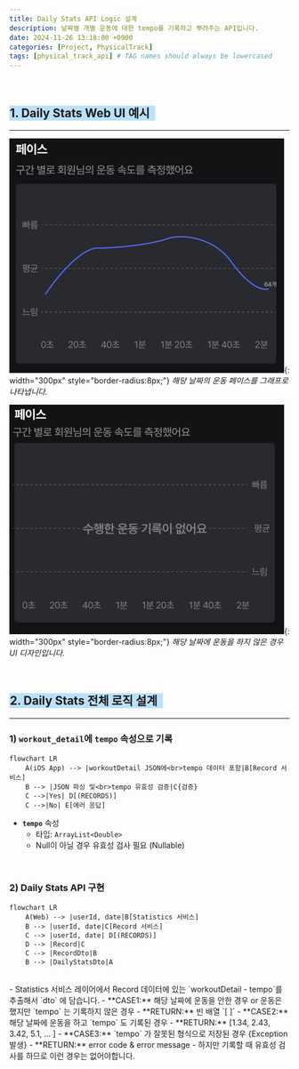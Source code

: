 ```yaml
---
title: Daily Stats API Logic 설계
description: 날짜별 개별 운동에 대한 tempo를 기록하고 뿌려주는 API입니다.
date: 2024-11-26 13:18:00 +0900
categories: [Project, PhysicalTrack]
tags: [physical_track_api] # TAG names should always be lowercased
---
```


<br>

## <span style="background-color:#BBE1FA; padding: 1px 10px 1px 1px;">1. Daily Stats Web UI 예시</span>

---

![image-20241126131726650](../assets/img/contents/2024-11-26-daily-stats/image-20241126131726650.png){: width="300px" style="border-radius:8px;"}
_해당 날짜의 운동 페이스를 그래프로 나타냅니다._



![image-20241126132004940](../assets/img/contents/2024-11-26-daily-stats/image-20241126132004940.png){: width="300px" style="border-radius:8px;"}
_해당 날짜에 운동을 하지 않은 경우 UI 디자인입니다._

<br>



## <span style="background-color:#BBE1FA; padding: 1px 10px 1px 1px;">2. Daily Stats 전체 로직 설계</span>

---

### 1) `workout_detail`에  `tempo` 속성으로 기록

```mermaid
flowchart LR
    A(iOS App) --> |workoutDetail JSON에<br>tempo 데이터 포함|B[Record 서비스]
    B --> |JSON 파싱 및<br>tempo 유효성 검증|C{검증}
    C -->|Yes| D[(RECORDS)]
    C -->|No| E[에러 응답]
```

- **`tempo`** 속성
  - 타입: `ArrayList<Double>`
  - Null이 아닐 경우 유효성 검사 필요 (Nullable)

<br>



### 2) Daily Stats API 구현

```mermaid
flowchart LR
	A(Web) --> |userId, date|B[Statistics 서비스]
	B --> |userId, date|C[Record 서비스]
	C --> |userId, date| D[(RECORDS)]
	D --> |Record|C
	C --> |RecordDto|B
	B --> |DailyStatsDto|A
```
<br>
- Statistics 서비스 레이어에서 Record 데이터에 있는 `workoutDetail - tempo`를 추출해서 `dto` 에 담습니다.
  - **CASE1:** 해당 날짜에 운동을 안한 경우 or 운동은 했지만 `tempo` 는 기록하지 않은 경우
    - **RETURN:** 빈 배열 `[ ]` 
  - **CASE2:** 해당 날짜에 운동을 하고 `tempo` 도 기록된 경우
    - **RETURN:** [1.34, 2.43, 3.42, 5.1, ... ]
  - **CASE3:** `tempo` 가 잘못된 형식으로 저장된 경우 {Exception 발생}
    - **RETURN:** error code & error message
    - 하지만 기록할 때 유효성 검사를 하므로 이런 경우는 없어야합니다.



